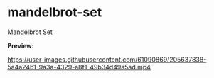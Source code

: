 # mandelbrot-set
Mandelbrot Set


<b>Preview:</b>


https://user-images.githubusercontent.com/61090869/205637838-5a4a24b1-9a3a-4329-a8f1-49b34d49a5ad.mp4

